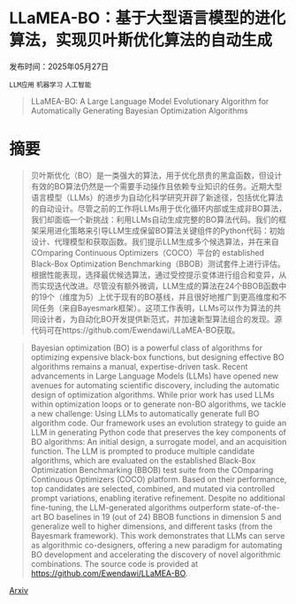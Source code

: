 # LLaMEA-BO：基于大型语言模型的进化算法，实现贝叶斯优化算法的自动生成

发布时间：2025年05月27日

`LLM应用` `机器学习` `人工智能`

> LLaMEA-BO: A Large Language Model Evolutionary Algorithm for Automatically Generating Bayesian Optimization Algorithms

# 摘要

> 贝叶斯优化（BO）是一类强大的算法，用于优化昂贵的黑盒函数，但设计有效的BO算法仍然是一个需要手动操作且依赖专业知识的任务。近期大型语言模型（LLMs）的进步为自动化科学研究开辟了新途径，包括优化算法的自动设计。尽管之前的工作将LLMs用于优化循环内部或生成非BO算法，我们却面临一个新挑战：利用LLMs自动生成完整的BO算法代码。我们的框架采用进化策略来引导LLM生成保留BO算法关键组件的Python代码：初始设计、代理模型和获取函数。我们提示LLM生成多个候选算法，并在来自COmparing Continuous Optimizers（COCO）平台的 established Black-Box Optimization Benchmarking（BBOB）测试套件上进行评估。根据性能表现，选择最优候选算法，通过受控提示变体进行组合和变异，从而实现迭代改进。尽管没有额外微调，LLM生成的算法在24个BBOB函数中的19个（维度为5）上优于现有的BO基线，并且很好地推广到更高维度和不同任务（来自Bayesmark框架）。这项工作表明，LLMs可以作为算法的共同设计者，为自动化BO开发提供新范式，并加速新型算法组合的发现。源代码可在https://github.com/Ewendawi/LLaMEA-BO获取。

> Bayesian optimization (BO) is a powerful class of algorithms for optimizing expensive black-box functions, but designing effective BO algorithms remains a manual, expertise-driven task. Recent advancements in Large Language Models (LLMs) have opened new avenues for automating scientific discovery, including the automatic design of optimization algorithms. While prior work has used LLMs within optimization loops or to generate non-BO algorithms, we tackle a new challenge: Using LLMs to automatically generate full BO algorithm code. Our framework uses an evolution strategy to guide an LLM in generating Python code that preserves the key components of BO algorithms: An initial design, a surrogate model, and an acquisition function. The LLM is prompted to produce multiple candidate algorithms, which are evaluated on the established Black-Box Optimization Benchmarking (BBOB) test suite from the COmparing Continuous Optimizers (COCO) platform. Based on their performance, top candidates are selected, combined, and mutated via controlled prompt variations, enabling iterative refinement. Despite no additional fine-tuning, the LLM-generated algorithms outperform state-of-the-art BO baselines in 19 (out of 24) BBOB functions in dimension 5 and generalize well to higher dimensions, and different tasks (from the Bayesmark framework). This work demonstrates that LLMs can serve as algorithmic co-designers, offering a new paradigm for automating BO development and accelerating the discovery of novel algorithmic combinations. The source code is provided at https://github.com/Ewendawi/LLaMEA-BO.

[Arxiv](https://arxiv.org/abs/2505.21034)